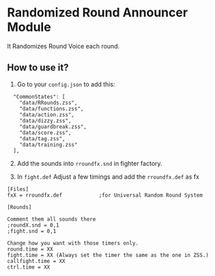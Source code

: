 # Randomized Round Announcer Module

It Randomizes Round Voice each round.

## How to use it?

1. Go to your `config.json` to add this:

```
  "CommonStates": [
    "data/RRounds.zss",
    "data/functions.zss",
    "data/action.zss",
    "data/dizzy.zss",
    "data/guardbreak.zss",
    "data/score.zss",
    "data/tag.zss",
    "data/training.zss"
  ],
```

2. Add the sounds into  `rroundfx.snd` in fighter factory.

3. In `fight.def` Adjust a few timings and add the `rroundfx.def` as fx

```
[Files]
fxX = rroundfx.def            ;for Universal Random Round System
```

```
[Rounds] 

Comment them all sounds there 
;roundX.snd = 0,1
;fight.snd = 0,1

Change how you want with those timers only. 
round.time = XX 
fight.time = XX (Always set the timer the same as the one in ZSS.)
callfight.time = XX
ctrl.time = XX
```
